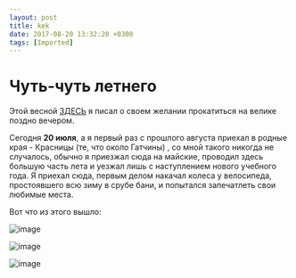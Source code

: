 ```yaml
---
layout: post
title: kek
date: 2017-08-20 13:32:20 +0300
tags: [Imported]
---
```

# Чуть-чуть летнего 

Этой весной [ЗДЕСЬ](http://vlaim.tumblr.com/post/3666886195) я писал о своем желании прокатиться на велике поздно вечером.

Сегодня **20 июля**, а я первый раз с прошлого августа приехал в родные края - Красницы (те, что около Гатчины) , со мной такого никогда не случалось, обычно я приезжал сюда на майские, проводил здесь большую часть лета и уезжал лишь с наступлением нового учебного года. Я приехал сюда, первым делом накачал колеса у велосипеда, простоявшего всю зиму в срубе бани, и попытался запечатлеть свои любимые места. 

Вот что из этого вышло:

![image](http://media.tumblr.com/tumblr_lowoizm1u21qfp23s.jpg)

![image](http://media.tumblr.com/tumblr_lowokz9ftq1qfp23s.jpg)

![image](http://media.tumblr.com/tumblr_lowonnipwD1qfp23s.jpg)